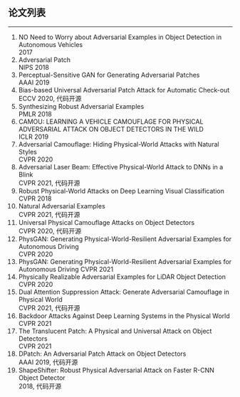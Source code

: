 ## 论文列表
---
1. NO Need to Worry about Adversarial Examples in Object Detection in Autonomous Vehicles  
2017
2. Adversarial Patch  
NIPS 2018
3. Perceptual-Sensitive GAN for Generating Adversarial Patches  
AAAI 2019
4. Bias-based Universal Adversarial Patch Attack for Automatic Check-out  
ECCV 2020, 代码开源
5. Synthesizing Robust Adversarial Examples  
PMLR 2018
6. CAMOU: LEARNING A VEHICLE CAMOUFLAGE FOR PHYSICAL ADVERSARIAL ATTACK ON OBJECT DETECTORS IN THE WILD  
ICLR 2019
7. Adversarial Camouflage: Hiding Physical-World Attacks with Natural Styles  
CVPR 2020
8. Adversarial Laser Beam: Effective Physical-World Attack to DNNs in a Blink  
CVPR 2021, 代码开源
9. Robust Physical-World Attacks on Deep Learning Visual Classification  
CVPR 2018
10. Natural Adversarial Examples  
CVPR 2021, 代码开源
11. Universal Physical Camouflage Attacks on Object Detectors  
CVPR 2020, 代码开源
12. PhysGAN: Generating Physical-World-Resilient Adversarial Examples for Autonomous Driving  
CVPR 2020
13. PhysGAN: Generating Physical-World-Resilient Adversarial Examples for Autonomous Driving
CVPR 2021
14. Physically Realizable Adversarial Examples for LiDAR Object Detection  
CVPR 2020
15. Dual Attention Suppression Attack: Generate Adversarial Camouflage in Physical World  
CVPR 2021, 代码开源
16. Backdoor Attacks Against Deep Learning Systems in the Physical World  
CVPR 2021
17. The Translucent Patch: A Physical and Universal Attack on Object Detectors  
CVPR 2021
18. DPatch: An Adversarial Patch Attack on Object Detectors  
AAAI 2019, 代码开源
19. ShapeShifter: Robust Physical Adversarial Attack on Faster R-CNN Object Detector  
2018, 代码开源

